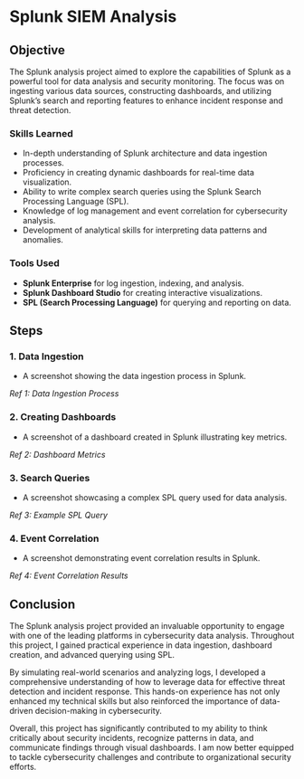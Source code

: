 # Splunk SIEM Analysis

## Objective
The Splunk analysis project aimed to explore the capabilities of Splunk as a powerful tool for data analysis and security monitoring. The focus was on ingesting various data sources, constructing dashboards, and utilizing Splunk’s search and reporting features to enhance incident response and threat detection.

### Skills Learned
- In-depth understanding of Splunk architecture and data ingestion processes.
- Proficiency in creating dynamic dashboards for real-time data visualization.
- Ability to write complex search queries using the Splunk Search Processing Language (SPL).
- Knowledge of log management and event correlation for cybersecurity analysis.
- Development of analytical skills for interpreting data patterns and anomalies.

### Tools Used
- **Splunk Enterprise** for log ingestion, indexing, and analysis.
- **Splunk Dashboard Studio** for creating interactive visualizations.
- **SPL (Search Processing Language)** for querying and reporting on data.

## Steps

### 1. **Data Ingestion**
   - A screenshot showing the data ingestion process in Splunk.

   *Ref 1: Data Ingestion Process*

### 2. **Creating Dashboards**
   - A screenshot of a dashboard created in Splunk illustrating key metrics.

   *Ref 2: Dashboard Metrics* 

### 3. **Search Queries**
   - A screenshot showcasing a complex SPL query used for data analysis.

   *Ref 3: Example SPL Query*

### 4. **Event Correlation**
   - A screenshot demonstrating event correlation results in Splunk.

   *Ref 4: Event Correlation Results*

## Conclusion
The Splunk analysis project provided an invaluable opportunity to engage with one of the leading platforms in cybersecurity data analysis. Throughout this project, I gained practical experience in data ingestion, dashboard creation, and advanced querying using SPL. 

By simulating real-world scenarios and analyzing logs, I developed a comprehensive understanding of how to leverage data for effective threat detection and incident response. This hands-on experience has not only enhanced my technical skills but also reinforced the importance of data-driven decision-making in cybersecurity.

Overall, this project has significantly contributed to my ability to think critically about security incidents, recognize patterns in data, and communicate findings through visual dashboards. I am now better equipped to tackle cybersecurity challenges and contribute to organizational security efforts.
